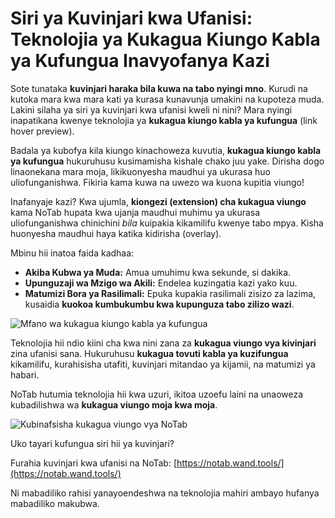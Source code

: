 
# Siri ya Kuvinjari kwa Ufanisi: Teknolojia ya Kukagua Kiungo Kabla ya Kufungua Inavyofanya Kazi

Sote tunataka **kuvinjari haraka bila kuwa na tabo nyingi mno**. Kurudi na kutoka mara kwa mara kati ya kurasa kunavunja umakini na kupoteza muda. Lakini silaha ya siri ya kuvinjari kwa ufanisi kweli ni nini? Mara nyingi inapatikana kwenye teknolojia ya **kukagua kiungo kabla ya kufungua** (link hover preview).

Badala ya kubofya kila kiungo kinachoweza kuvutia, **kukagua kiungo kabla ya kufungua** hukuruhusu kusimamisha kishale chako juu yake. Dirisha dogo linaonekana mara moja, likikuonyesha maudhui ya ukurasa huo uliofunganishwa. Fikiria kama kuwa na uwezo wa kuona kupitia viungo!

Inafanyaje kazi? Kwa ujumla, **kiongezi (extension) cha kukagua viungo** kama NoTab hupata kwa ujanja maudhui muhimu ya ukurasa uliofunganishwa chinichini *bila* kuipakia kikamilifu kwenye tabo mpya. Kisha huonyesha maudhui haya katika kidirisha (overlay).

Mbinu hii inatoa faida kadhaa:
*   **Akiba Kubwa ya Muda:** Amua umuhimu kwa sekunde, si dakika.
*   **Upunguzaji wa Mzigo wa Akili:** Endelea kuzingatia kazi yako kuu.
*   **Matumizi Bora ya Rasilimali:** Epuka kupakia rasilimali zisizo za lazima, kusaidia **kuokoa kumbukumbu kwa kupunguza tabo zilizo wazi**.

![Mfano wa kukagua kiungo kabla ya kufungua](images/notab1.png)

Teknolojia hii ndio kiini cha kwa nini zana za **kukagua viungo vya kivinjari** zina ufanisi sana. Hukuruhusu **kukagua tovuti kabla ya kuzifungua** kikamilifu, kurahisisha utafiti, kuvinjari mitandao ya kijamii, na matumizi ya habari.

NoTab hutumia teknolojia hii kwa uzuri, ikitoa uzoefu laini na unaoweza kubadilishwa wa **kukagua viungo moja kwa moja**.

![Kubinafsisha kukagua viungo vya NoTab](images/notab2.png)

Uko tayari kufungua siri hii ya kuvinjari?

Furahia kuvinjari kwa ufanisi na NoTab: [https://notab.wand.tools/](https://notab.wand.tools/)

Ni mabadiliko rahisi yanayoendeshwa na teknolojia mahiri ambayo hufanya mabadiliko makubwa.
